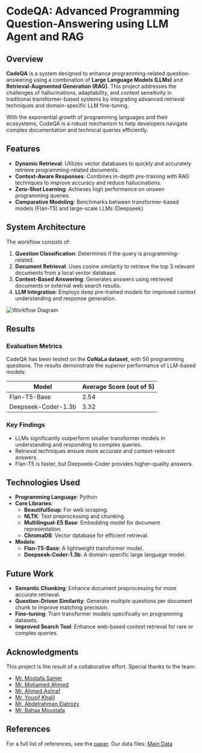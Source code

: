 # CodeQA: Advanced Programming Question-Answering using LLM Agent and RAG

## Overview

**CodeQA** is a system designed to enhance programming-related question-answering using a combination of **Large Language Models (LLMs)** and **Retrieval-Augmented Generation (RAG)**. This project addresses the challenges of hallucinations, adaptability, and context sensitivity in traditional transformer-based systems by integrating advanced retrieval techniques and domain-specific LLM fine-tuning.

With the exponential growth of programming languages and their ecosystems, CodeQA is a robust mechanism to help developers navigate complex documentation and technical queries efficiently.

## Features

- **Dynamic Retrieval**: Utilizes vector databases to quickly and accurately retrieve programming-related documents.
- **Context-Aware Responses**: Combines in-depth pre-training with RAG techniques to improve accuracy and reduce hallucinations.
- **Zero-Shot Learning**: Achieves high performance on unseen programming queries.
- **Comparative Modeling**: Benchmarks between transformer-based models (Flan-T5) and large-scale LLMs (Deepseek).

## System Architecture

The workflow consists of:
1. **Question Classification**: Determines if the query is programming-related.
2. **Document Retrieval**: Uses cosine similarity to retrieve the top 3 relevant documents from a local vector database.
3. **Context-Based Answering**: Generates answers using retrieved documents or external web search results.
4. **LLM Integration**: Employs deep pre-trained models for improved context understanding and response generation.

![Workflow Diagram](https://github.com/user-attachments/assets/4569efcd-5761-433f-9713-8fdd67f83df3)

## Results

### Evaluation Metrics
CodeQA has been tested on the **CoNaLa dataset**, with 50 programming questions. The results demonstrate the superior performance of LLM-based models:

| Model                   | Average Score (out of 5) |
|-------------------------|-------------------------|
| Flan-T5-Base           | 2.54                   |
| Deepseek-Coder-1.3b    | 3.32                   |

### Key Findings
- LLMs significantly outperform smaller transformer models in understanding and responding to complex queries.
- Retrieval techniques ensure more accurate and context-relevant answers.
- Flan-T5 is faster, but Deepseek-Coder provides higher-quality answers.

## Technologies Used

- **Programming Language**: Python
- **Core Libraries**:
  - **BeautifulSoup**: For web scraping.
  - **NLTK**: Text preprocessing and chunking.
  - **Multilingual-E5 Base**: Embedding model for document representation.
  - **ChromaDB**: Vector database for efficient retrieval.
- **Models**:
  - **Flan-T5-Base**: A lightweight transformer model.
  - **Deepseek-Coder-1.3b**: A domain-specific large language model.

## Future Work

- **Semantic Chunking**: Enhance document preprocessing for more accurate retrieval.
- **Question-Driven Similarity**: Generate multiple questions per document chunk to improve matching precision.
- **Fine-tuning**: Train transformer models specifically on programming datasets.
- **Improved Search Tool**: Enhance web-based context retrieval for rare or complex queries.

## Acknowledgments

This project is the result of a collaborative effort.
Special thanks to the team:  
- [Mr. Mostafa Samer](https://github.com/MostafaDorrah)
- [Mr. Mohamed Ahmed](https://github.com/mohamed-mamado)  
- [Mr. Ahmed Ashraf](https://github.com/ahmedashraf)
- [Mr. Yousif Khalil](https://github.com/y0usefadel)
- [Mr. Abdelrahman Elatrozy](https://github.com/Atrozy)  
- [Mr. Bahaa Moustafa](https://github.com/BahaaEldin0)


## References

For a full list of references, see the [paper](https://ieeexplore.ieee.org/abstract/document/10753267).
Our data files: [Main Data](https://drive.google.com/drive/folders/1OeW5SyKsLnIXYEaElsddgM6DdZam_F2R?usp=sharing)
